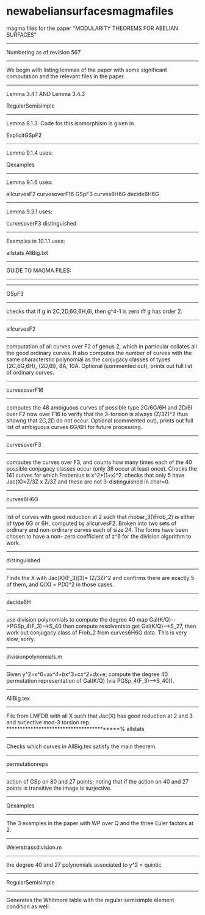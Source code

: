 # newabeliansurfacesmagmafiles
magma files for the paper "MODULARITY THEOREMS FOR ABELIAN SURFACES"

*****************************************
Numbering as of revision 567
*****************************************
We begin with listing lemmas of the paper
with some significant computation and the
relevant files in the paper.
*****************************************
Lemma 3.4.1 AND
Lemma 3.4.3

RegularSemisimple
*****************************************
Lemma 8.1.3. Code for this isomorphism
is given in

ExplicitGSpF2
*****************************************
Lemma 9.1.4 uses:

Qexamples
*****************************************
Lemma 9.1.6 uses:

allcurvesF2
curvesoverF16
GSpF3
curves6H6G
decide6H6G
*****************************************
Lemma 9.3.1 uses:

curvesoverF3
distinguished
*****************************************
Examples in 10.1.1 uses:

allstats
AllBig.txt
*****************************************
GUIDE TO MAGMA FILES:
*****************************************
*****************************************
GSpF3
*****************************************
checks that if g in 2C,2D,6G,6H,6I,
then g^4-1 is zero iff g has order 2.
*****************************************
allcurvesF2
*****************************************
computation of all curves over F2 of
genus 2, which in particular collates all
the good ordinary curves.
It also computes the number of curves
with the same characterstic polynomial
as the conjugacy classes of types
{2C,6G,6H}, {2D,6I}, 8A, 10A.
Optional (commented out), prints out full
list of ordinary curves.
*****************************************
curvesoverF16
*****************************************
computes the 48 ambiguous curves of
possible type 2C/6G/6H and 2D/6I over F2
now over F16 to verify that the 3-torsion
is always (Z/3Z)^2 thus showng that 2C,2D
do not occur. Optional (commented out),
prints out full list of ambiguous curves
6G/6H for future processing.
*****************************************
curvesoverF3
*****************************************
computes the curves over F3, and counts
how many times each of the 40 possible
conjugacy classes occur (only 36 occur at
least once). Checks the 141 curves for
which Frobenius is x^2*(1+x)^2. checks
that only 5 have Jac(X)=Z/3Z x Z/3Z and
these are not 3-distinguished in char=0.
*****************************************
curves6H6G
*****************************************
list of curves with good reduction at 2
such that rhobar_3(\Frob_2) is either of
type 6G or 6H, computed by allcurvesF2.
Broken into two sets of ordinary and 
non-ordinary curves each of size 24. 
The forms have been chosen to have a non-
zero coefficient of z^6 for the division
algorithm to work. 
*****************************************
distinguished
*****************************************
Finds the X with Jac(X)(F_3)[3]= (Z/3Z)^2
and confirms there are exactly 5 of them,
and Q(X) = P(X)^2 in those cases.
*****************************************
decide6H
*****************************************
use division polynomials to compute the
degree 40 map Gal(K/Q)-->PGSp_4(F_3)-->S_40
then compute resolventsto get
Gal(K/Q)-->S_27, then work out conjugacy
class of Frob_2 from curves6H6G data.
This is very slow, sorry.
*****************************************
divisionpolynomials.m
*****************************************
Given
y^2=x^6+a*x^4+b*x^3+c*x^2+d*x+e;
compute the degree 40 permutation
representation of Gal(K/Q)
(via PGSp_4(F_3)-->S_40)).
*****************************************
AllBig.tex
*****************************************
File from LMFDB with all X such that Jac(X)
has good reduction at 2 and 3 and surjective
mod-3 torsion rep.
*****************************************%
allstats
*****************************************
Checks which curves in AllBig.tex satisfy
the main theorem.
*****************************************
permutationreps
*****************************************
action of GSp on 80 and 27 points; noting
that if the action on 40 and 27 points is
transitive the image is surjective.
*****************************************
Qexamples
*****************************************
The 3 examples in the paper with WP over Q
and the three Euler factors at 2.
*****************************************
Weierstrassdivision.m
*****************************************
the degree 40 and 27 polynomials associated
to y^2 = quintic
*****************************************
RegularSemisimple
*****************************************
Generates the Whitmore table with the
regular semisimple element condition
as well.
